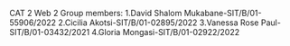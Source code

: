 CAT 2 Web 2
Group members:
1.David Shalom Mukabane-SIT/B/01-55906/2022
2.Cicilia Akotsi-SIT/B/01-02895/2022
3.Vanessa Rose Paul-SIT/B/01-03432/2021
4.Gloria Mongasi-SIT/B/01-02922/2022
